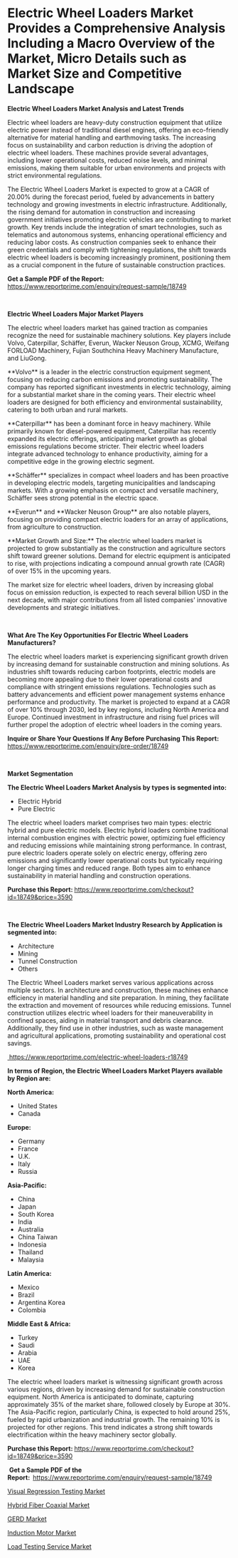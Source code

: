 <p><h1>Electric Wheel Loaders Market Provides a Comprehensive Analysis Including a Macro Overview of the Market, Micro Details such as Market Size and Competitive Landscape</h1></p><p><strong>Electric Wheel Loaders Market Analysis and Latest Trends</strong></p>
<p><p>Electric wheel loaders are heavy-duty construction equipment that utilize electric power instead of traditional diesel engines, offering an eco-friendly alternative for material handling and earthmoving tasks. The increasing focus on sustainability and carbon reduction is driving the adoption of electric wheel loaders. These machines provide several advantages, including lower operational costs, reduced noise levels, and minimal emissions, making them suitable for urban environments and projects with strict environmental regulations.</p><p>The Electric Wheel Loaders Market is expected to grow at a CAGR of 20.00% during the forecast period, fueled by advancements in battery technology and growing investments in electric infrastructure. Additionally, the rising demand for automation in construction and increasing government initiatives promoting electric vehicles are contributing to market growth. Key trends include the integration of smart technologies, such as telematics and autonomous systems, enhancing operational efficiency and reducing labor costs. As construction companies seek to enhance their green credentials and comply with tightening regulations, the shift towards electric wheel loaders is becoming increasingly prominent, positioning them as a crucial component in the future of sustainable construction practices.</p></p>
<p><strong>Get a Sample PDF of the Report:&nbsp;</strong> <a href="https://www.reportprime.com/enquiry/request-sample/18749?utm_campaign=38&utm_medium=2&utm_source=Github&utm_content=ia&utm_term=22112024&utm_id=electric-wheel-loaders">https://www.reportprime.com/enquiry/request-sample/18749</a></p>
<p>&nbsp;</p>
<p><strong>Electric Wheel Loaders Major Market Players</strong></p>
<p><p>The electric wheel loaders market has gained traction as companies recognize the need for sustainable machinery solutions. Key players include Volvo, Caterpillar, Schäffer, Everun, Wacker Neuson Group, XCMG, Weifang FORLOAD Machinery, Fujian Southchina Heavy Machinery Manufacture, and LiuGong. </p><p>**Volvo** is a leader in the electric construction equipment segment, focusing on reducing carbon emissions and promoting sustainability. The company has reported significant investments in electric technology, aiming for a substantial market share in the coming years. Their electric wheel loaders are designed for both efficiency and environmental sustainability, catering to both urban and rural markets.</p><p>**Caterpillar** has been a dominant force in heavy machinery. While primarily known for diesel-powered equipment, Caterpillar has recently expanded its electric offerings, anticipating market growth as global emissions regulations become stricter. Their electric wheel loaders integrate advanced technology to enhance productivity, aiming for a competitive edge in the growing electric segment.</p><p>**Schäffer** specializes in compact wheel loaders and has been proactive in developing electric models, targeting municipalities and landscaping markets. With a growing emphasis on compact and versatile machinery, Schäffer sees strong potential in the electric space.</p><p>**Everun** and **Wacker Neuson Group** are also notable players, focusing on providing compact electric loaders for an array of applications, from agriculture to construction. </p><p>**Market Growth and Size:** The electric wheel loaders market is projected to grow substantially as the construction and agriculture sectors shift toward greener solutions. Demand for electric equipment is anticipated to rise, with projections indicating a compound annual growth rate (CAGR) of over 15% in the upcoming years.</p><p>The market size for electric wheel loaders, driven by increasing global focus on emission reduction, is expected to reach several billion USD in the next decade, with major contributions from all listed companies' innovative developments and strategic initiatives.</p></p>
<p>&nbsp;</p>
<p><strong>What Are The Key Opportunities For Electric Wheel Loaders Manufacturers?</strong></p>
<p><p>The electric wheel loaders market is experiencing significant growth driven by increasing demand for sustainable construction and mining solutions. As industries shift towards reducing carbon footprints, electric models are becoming more appealing due to their lower operational costs and compliance with stringent emissions regulations. Technologies such as battery advancements and efficient power management systems enhance performance and productivity. The market is projected to expand at a CAGR of over 10% through 2030, led by key regions, including North America and Europe. Continued investment in infrastructure and rising fuel prices will further propel the adoption of electric wheel loaders in the coming years.</p></p>
<p><strong>Inquire or Share Your Questions If Any Before Purchasing This Report:</strong> <a href="https://www.reportprime.com/enquiry/pre-order/18749?utm_campaign=38&utm_medium=2&utm_source=Github&utm_content=ia&utm_term=22112024&utm_id=electric-wheel-loaders">https://www.reportprime.com/enquiry/pre-order/18749</a></p>
<p>&nbsp;</p>
<p><strong>Market Segmentation</strong></p>
<p><strong>The Electric Wheel Loaders Market Analysis by types is segmented into:</strong></p>
<p><ul><li>Electric Hybrid</li><li>Pure Electric</li></ul></p>
<p><p>The electric wheel loaders market comprises two main types: electric hybrid and pure electric models. Electric hybrid loaders combine traditional internal combustion engines with electric power, optimizing fuel efficiency and reducing emissions while maintaining strong performance. In contrast, pure electric loaders operate solely on electric energy, offering zero emissions and significantly lower operational costs but typically requiring longer charging times and reduced range. Both types aim to enhance sustainability in material handling and construction operations.</p></p>
<p><strong>Purchase this Report:&nbsp;</strong><a href="https://www.reportprime.com/checkout?id=18749&price=3590&utm_campaign=38&utm_medium=2&utm_source=Github&utm_content=ia&utm_term=22112024&utm_id=electric-wheel-loaders">https://www.reportprime.com/checkout?id=18749&price=3590</a></p>
<p>&nbsp;</p>
<p><strong>The Electric Wheel Loaders Market Industry Research by Application is segmented into:</strong></p>
<p><ul><li>Architecture</li><li>Mining</li><li>Tunnel Construction</li><li>Others</li></ul></p>
<p><p>The Electric Wheel Loaders market serves various applications across multiple sectors. In architecture and construction, these machines enhance efficiency in material handling and site preparation. In mining, they facilitate the extraction and movement of resources while reducing emissions. Tunnel construction utilizes electric wheel loaders for their maneuverability in confined spaces, aiding in material transport and debris clearance. Additionally, they find use in other industries, such as waste management and agricultural applications, promoting sustainability and operational cost savings.</p></p>
<p><a href="https://www.reportprime.com/electric-wheel-loaders-r18749?utm_campaign=38&utm_medium=2&utm_source=Github&utm_content=ia&utm_term=22112024&utm_id=electric-wheel-loaders">&nbsp;https://www.reportprime.com/electric-wheel-loaders-r18749</a></p>
<p><strong>In terms of Region, the Electric Wheel Loaders Market Players available by Region are:</strong></p>
<p>
    <p> <strong> North America: </strong>
        <ul>
            <li>United States</li>
            <li>Canada</li>
        </ul>
        </p> 
    <p> <strong> Europe: </strong>
        <ul>
            <li>Germany</li>
            <li>France</li>
            <li>U.K.</li>
            <li>Italy</li>
            <li>Russia</li>
        </ul>
        </p> 
    <p> <strong> Asia-Pacific: </strong>
        <ul>
            <li>China</li>
            <li>Japan</li>
            <li>South Korea</li>
            <li>India</li>
            <li>Australia</li>
            <li>China Taiwan</li>
            <li>Indonesia</li>
            <li>Thailand</li>
            <li>Malaysia</li>
        </ul>
        </p> 
    <p> <strong> Latin America: </strong>
        <ul>
            <li>Mexico</li>
            <li>Brazil</li>
            <li>Argentina Korea</li>
            <li>Colombia</li>
        </ul>
        </p> 
    <p> <strong> Middle East & Africa: </strong>
        <ul>
            <li>Turkey</li>
            <li>Saudi</li>
            <li>Arabia</li>
            <li>UAE</li>
            <li>Korea</li>
        </ul>
    </p>
    </p>
<p><p>The electric wheel loaders market is witnessing significant growth across various regions, driven by increasing demand for sustainable construction equipment. North America is anticipated to dominate, capturing approximately 35% of the market share, followed closely by Europe at 30%. The Asia-Pacific region, particularly China, is expected to hold around 25%, fueled by rapid urbanization and industrial growth. The remaining 10% is projected for other regions. This trend indicates a strong shift towards electrification within the heavy machinery sector globally.</p></p>
<p><strong>Purchase this Report: </strong><a href="https://www.reportprime.com/checkout?id=18749&price=3590&utm_campaign=38&utm_medium=2&utm_source=Github&utm_content=ia&utm_term=22112024&utm_id=electric-wheel-loaders">https://www.reportprime.com/checkout?id=18749&price=3590</a></p>
<p>&nbsp;<strong>Get a Sample PDF of the Report:&nbsp;&nbsp;</strong><a href="https://www.reportprime.com/enquiry/request-sample/18749?utm_campaign=38&utm_medium=2&utm_source=Github&utm_content=ia&utm_term=22112024&utm_id=electric-wheel-loaders">https://www.reportprime.com/enquiry/request-sample/18749</a></p>
<p><strong></strong></p>
<p><p><a href="https://www.linkedin.com/pulse/data-global-visual-regression-testing-markets-share-size-rjcue?utm_campaign=38&utm_medium=2&utm_source=Github&utm_content=ia&utm_term=22112024&utm_id=electric-wheel-loaders">Visual Regression Testing Market</a></p><p><a href="https://github.com/petbigbeepjn/Market-Research-Report-List-1/blob/main/hybrid-fiber-coaxial-market.md?utm_campaign=38&utm_medium=2&utm_source=Github&utm_content=ia&utm_term=22112024&utm_id=electric-wheel-loaders">Hybrid Fiber Coaxial Market</a></p><p><a href="https://issuu.com/reportprime-2/docs/gerd-market-size-2030.pptx_25cce4f46c56e6?utm_campaign=38&utm_medium=2&utm_source=Github&utm_content=ia&utm_term=22112024&utm_id=electric-wheel-loaders">GERD Market</a></p><p><a href="https://github.com/NasrinKhan99/Market-Research-Report-List-1/blob/main/induction-motor-market.md?utm_campaign=38&utm_medium=2&utm_source=Github&utm_content=ia&utm_term=22112024&utm_id=electric-wheel-loaders">Induction Motor Market</a></p><p><a href="https://www.linkedin.com/pulse/navigating-competitive-landscape-load-testing-service-industry-smhje?utm_campaign=38&utm_medium=2&utm_source=Github&utm_content=ia&utm_term=22112024&utm_id=electric-wheel-loaders">Load Testing Service Market</a></p></p>
